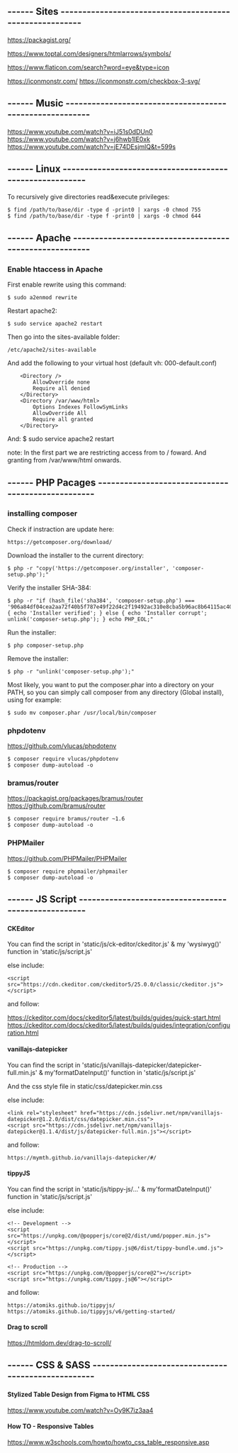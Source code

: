 ## ------ Sites --------------------------------------------------------
https://packagist.org/ 

https://www.toptal.com/designers/htmlarrows/symbols/

https://www.flaticon.com/search?word=eye&type=icon

https://iconmonstr.com/ 
https://iconmonstr.com/checkbox-3-svg/

## ------ Music --------------------------------------------------------

https://www.youtube.com/watch?v=iJ51s0dDUn0
https://www.youtube.com/watch?v=j6hwb1IE0xk
https://www.youtube.com/watch?v=jE74DEsjmlQ&t=599s

## ------ Linux --------------------------------------------------------

To recursively give directories read&execute privileges:

    $ find /path/to/base/dir -type d -print0 | xargs -0 chmod 755 
    $ find /path/to/base/dir -type f -print0 | xargs -0 chmod 644

## ------ Apache -------------------------------------------------------

### Enable htaccess in Apache

First enable rewrite using this command:

    $ sudo a2enmod rewrite

Restart apache2:

    $ sudo service apache2 restart

Then go into the sites-available folder: 

    /etc/apache2/sites-available

And add the following to your virtual host (default vh: 000-default.conf)

        <Directory />
            AllowOverride none
            Require all denied
        </Directory>
        <Directory /var/www/html>
            Options Indexes FollowSymLinks
            AllowOverride All
            Require all granted
        </Directory>

And:    $ sudo service apache2 restart

note: 
In the first part we are restricting access  from to / foward.
And granting from  /var/www/html onwards.



## ------ PHP Pacages --------------------------------------------------

### installing composer

Check if instraction are update here:

    https://getcomposer.org/download/

Download the installer to the current directory:

    $ php -r "copy('https://getcomposer.org/installer', 'composer-setup.php');"

Verify the installer SHA-384:

    $ php -r "if (hash_file('sha384', 'composer-setup.php') === '906a84df04cea2aa72f40b5f787e49f22d4c2f19492ac310e8cba5b96ac8b64115ac402c8cd292b8a03482574915d1a8') { echo 'Installer verified'; } else { echo 'Installer corrupt'; unlink('composer-setup.php'); } echo PHP_EOL;"

Run the installer:

    $ php composer-setup.php

Remove the installer:

    $ php -r "unlink('composer-setup.php');"

Most likely, you want to put the composer.phar into a directory on your PATH, so you can simply call composer from any directory (Global install), using for example:

    $ sudo mv composer.phar /usr/local/bin/composer


### phpdotenv
https://github.com/vlucas/phpdotenv

    $ composer require vlucas/phpdotenv
    $ composer dump-autoload -o

### bramus/router
https://packagist.org/packages/bramus/router
https://github.com/bramus/router

    $ composer require bramus/router ~1.6
    $ composer dump-autoload -o

### PHPMailer
https://github.com/PHPMailer/PHPMailer

    $ composer require phpmailer/phpmailer
    $ composer dump-autoload -o



## ------ JS Script ----------------------------------------------------

#### CKEditor

You can find the script in 'static/js/ck-editor/ckeditor.js' 
& my 'wysiwyg()' function in 'static/js/script.js' 

else include:

    <script src="https://cdn.ckeditor.com/ckeditor5/25.0.0/classic/ckeditor.js"></script>

and follow:

https://ckeditor.com/docs/ckeditor5/latest/builds/guides/quick-start.html
https://ckeditor.com/docs/ckeditor5/latest/builds/guides/integration/configuration.html



#### vanillajs-datepicker


You can find the script in 'static/js/vanillajs-datepicker/datepicker-full.min.js' 
& my'formatDateInput()' function in 'static/js/script.js' 

And the css style file in  static/css/datepicker.min.css

else include:

    <link rel="stylesheet" href="https://cdn.jsdelivr.net/npm/vanillajs-datepicker@1.2.0/dist/css/datepicker.min.css">
    <script src="https://cdn.jsdelivr.net/npm/vanillajs-datepicker@1.1.4/dist/js/datepicker-full.min.js"></script>

and  follow:

    https://mymth.github.io/vanillajs-datepicker/#/




#### tippyJS


You can find the script in 'static/js/tippy-js/...' 
& my'formatDateInput()' function in 'static/js/script.js' 

else include:

    <!-- Development -->
    <script src="https://unpkg.com/@popperjs/core@2/dist/umd/popper.min.js"></script>
    <script src="https://unpkg.com/tippy.js@6/dist/tippy-bundle.umd.js"></script>

    <!-- Production -->
    <script src="https://unpkg.com/@popperjs/core@2"></script>
    <script src="https://unpkg.com/tippy.js@6"></script>

and  follow:

    https://atomiks.github.io/tippyjs/
    https://atomiks.github.io/tippyjs/v6/getting-started/




#### Drag to scroll
https://htmldom.dev/drag-to-scroll/




## ------ CSS & SASS ---------------------------------------------------



#### Stylized Table Design from Figma to HTML CSS
https://www.youtube.com/watch?v=Oy9K7iz3aa4



#### How TO - Responsive Tables
https://www.w3schools.com/howto/howto_css_table_responsive.asp